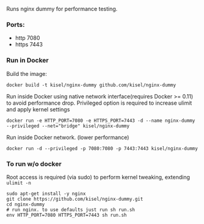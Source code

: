 Runs nginx dummy for performance testing.

### Ports:
- http  7080
- https 7443

### Run in Docker
Build the image:

    docker build -t kisel/nginx-dummy github.com/kisel/nginx-dummy

Run inside Docker using native network interface(requires Docker >= 0.11)
to avoid performance drop.
Privileged option is required to increase ulimit and apply kernel settings

    docker run -e HTTP_PORT=7080 -e HTTPS_PORT=7443 -d --name nginx-dummy --privileged --net="bridge" kisel/nginx-dummy

Run inside Docker network. (lower performance)

    docker run -d --privileged -p 7080:7080 -p 7443:7443 kisel/nginx-dummy

### To run w/o docker
Root access is required (via sudo) to perform kernel tweaking, extending `ulimit -n`

    sudo apt-get install -y nginx
    git clone https://github.com/kisel/nginx-dummy.git
    cd nginx-dummy
    # run nginx. to use defaults just run sh run.sh
    env HTTP_PORT=7080 HTTPS_PORT=7443 sh run.sh

